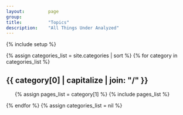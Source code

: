 ```yaml
---
layout:         page
group:          
title:          "Topics"
description:    "All Things Under Analyzed"
---
```


{% include setup %}

<!-- <ul class="tag_box inline">
  {% assign categories_list = site.categories | sort %}
  {% include categories_list %}
</ul> -->

{% assign categories_list = site.categories | sort %}
{% for category in categories_list %} 
  <h2 id="{{ category[0] }}">{{ category[0] | capitalize | join: "/" }}</h2>
  <ul>
    {% assign pages_list = category[1] %}  
    {% include pages_list %}
  </ul>
{% endfor %}
{% assign categories_list = nil %}
